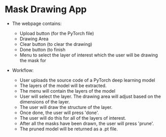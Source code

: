 # Mask Drawing App


* The webpage contains:
  * Upload button (for the PyTorch file)
  * Drawing Area
  * Clear button (to clear the drawing)
  * Done button (to finish
  * Menu to select the layer of interest which the user will be drawing the mask for
 
* Workflow:
  * User uploads the source code of a PyTorch deep learning model
  * The layers of the model will be extracted.
  * The menu will contain the layers of the model
  * User will select the layer. The drawing area will adjust based on the dimensions of the layer.
  * The user will draw the structure of the layer.
  * Once done, the user will press 'done'.
  * The user will do this for all of the layers of interest.
  * After all the masks have been drawn, the user will press 'prune'.
  * The pruned model will be returned as a .pt file.
